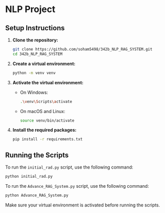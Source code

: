 # NLP Project

## Setup Instructions

1. **Clone the repository:**
    ```sh
    git clone https://github.com/soham5498/342b_NLP_RAG_SYSTEM.git
    cd 342b_NLP_RAG_SYSTEM
    ```

2. **Create a virtual environment:**
    ```sh
    python -m venv venv
    ```

3. **Activate the virtual environment:**
    - On Windows:
        ```sh
        .\venv\Scripts\activate
        ```
    - On macOS and Linux:
        ```sh
        source venv/bin/activate
        ```

4. **Install the required packages:**
    ```sh
    pip install -r requirements.txt
    ```

## Running the Scripts

To run the `initial_rad.py` script, use the following command:
```sh
python initial_rad.py
```

To run the `Advance_RAG_System.py` script, use the following command:
```sh
python Advance_RAG_System.py
```

Make sure your virtual environment is activated before running the scripts.

